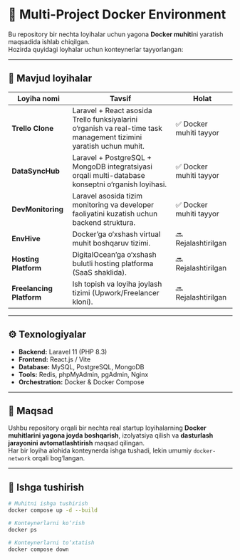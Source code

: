 # 🚀 Multi-Project Docker Environment

Bu repository bir nechta loyihalar uchun yagona **Docker muhiti**ni yaratish maqsadida ishlab chiqilgan.  
Hozirda quyidagi loyhalar uchun konteynerlar tayyorlangan:

---

## 🧩 Mavjud loyihalar

| Loyiha nomi | Tavsif | Holat |
|--------------|---------|--------|
| **Trello Clone** | Laravel + React asosida Trello funksiyalarini o‘rganish va real-time task management tizimini yaratish uchun muhit. | ✅ Docker muhiti tayyor |
| **DataSyncHub** | Laravel + PostgreSQL + MongoDB integratsiyasi orqali multi-database konseptni o‘rganish loyihasi. | ✅ Docker muhiti tayyor |
| **DevMonitoring** | Laravel asosida tizim monitoring va developer faoliyatini kuzatish uchun backend struktura. | ✅ Docker muhiti tayyor |
| **EnvHive** | Docker’ga o‘xshash virtual muhit boshqaruv tizimi. | 🔜 Rejalashtirilgan |
| **Hosting Platform** | DigitalOcean’ga o‘xshash bulutli hosting platforma (SaaS shaklida). | 🔜 Rejalashtirilgan |
| **Freelancing Platform** | Ish topish va loyiha joylash tizimi (Upwork/Freelancer kloni). | 🔜 Rejalashtirilgan |

---

## ⚙️ Texnologiyalar

- **Backend:** Laravel 11 (PHP 8.3)  
- **Frontend:** React.js / Vite  
- **Database:** MySQL, PostgreSQL, MongoDB  
- **Tools:** Redis, phpMyAdmin, pgAdmin, Nginx  
- **Orchestration:** Docker & Docker Compose  

---

## 🧠 Maqsad

Ushbu repository orqali bir nechta real startup loyihalarning **Docker muhitlarini yagona joyda boshqarish**, izolyatsiya qilish va **dasturlash jarayonini avtomatlashtirish** maqsad qilingan.  
Har bir loyiha alohida konteynerda ishga tushadi, lekin umumiy `docker-network` orqali bog‘langan.

---

## 🔧 Ishga tushirish

```bash
# Muhitni ishga tushirish
docker compose up -d --build

# Konteynerlarni ko‘rish
docker ps

# Konteynerlarni to‘xtatish
docker compose down
```



